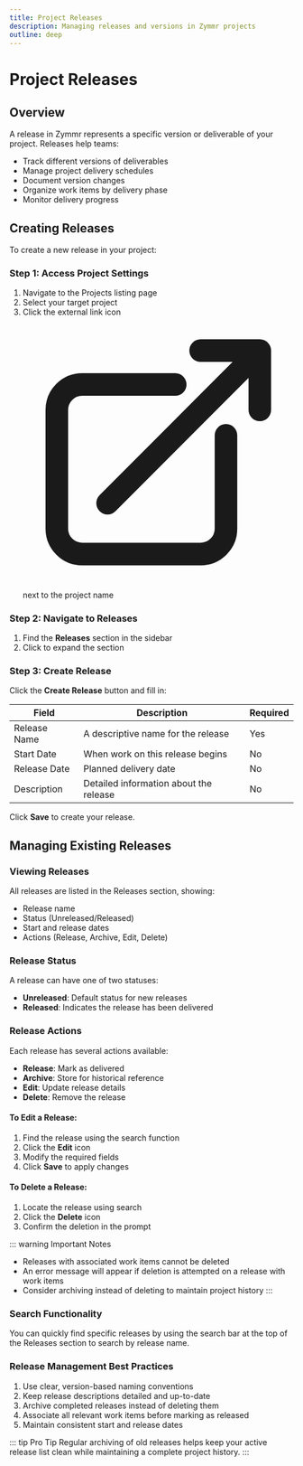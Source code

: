 ```yaml
---
title: Project Releases
description: Managing releases and versions in Zymmr projects
outline: deep
---
```


# Project Releases

## Overview

A release in Zymmr represents a specific version or deliverable of your project. Releases help teams:

- Track different versions of deliverables
- Manage project delivery schedules
- Document version changes
- Organize work items by delivery phase
- Monitor delivery progress

## Creating Releases

To create a new release in your project:

### Step 1: Access Project Settings

1. Navigate to the Projects listing page
2. Select your target project
3. Click the external link icon <svg xmlns="http://www.w3.org/2000/svg" fill="none" viewBox="0 0 24 24" stroke-width="2.0" stroke="currentColor" class="navigation-icon"><path stroke-linecap="round" stroke-linejoin="round" d="M13.5 6H5.25A2.25 2.25 0 003 8.25v10.5A2.25 2.25 0 005.25 21h10.5A2.25 2.25 0 0018 18.75V10.5m-10.5 6L21 3m0 0h-5.25M21 3v5.25"></path></svg> next to the project name

### Step 2: Navigate to Releases

1. Find the **Releases** section in the sidebar
2. Click to expand the section

### Step 3: Create Release

Click the **Create Release** button and fill in:

| Field        | Description                            | Required |
| ------------ | -------------------------------------- | -------- |
| Release Name | A descriptive name for the release     | Yes      |
| Start Date   | When work on this release begins       | No       |
| Release Date | Planned delivery date                  | No       |
| Description  | Detailed information about the release | No       |

Click **Save** to create your release.

## Managing Existing Releases

### Viewing Releases

All releases are listed in the Releases section, showing:

- Release name
- Status (Unreleased/Released)
- Start and release dates
- Actions (Release, Archive, Edit, Delete)

### Release Status

A release can have one of two statuses:

- **Unreleased**: Default status for new releases
- **Released**: Indicates the release has been delivered

### Release Actions

Each release has several actions available:

- **Release**: Mark as delivered
- **Archive**: Store for historical reference
- **Edit**: Update release details
- **Delete**: Remove the release

#### To Edit a Release:

1. Find the release using the search function
2. Click the **Edit** icon
3. Modify the required fields
4. Click **Save** to apply changes

#### To Delete a Release:

1. Locate the release using search
2. Click the **Delete** icon
3. Confirm the deletion in the prompt

::: warning Important Notes

- Releases with associated work items cannot be deleted
- An error message will appear if deletion is attempted on a release with work items
- Consider archiving instead of deleting to maintain project history
  :::

### Search Functionality

You can quickly find specific releases by using the search bar at the top of the Releases section to search by release name.

### Release Management Best Practices

1. Use clear, version-based naming conventions
2. Keep release descriptions detailed and up-to-date
3. Archive completed releases instead of deleting them
4. Associate all relevant work items before marking as released
5. Maintain consistent start and release dates

::: tip Pro Tip
Regular archiving of old releases helps keep your active release list clean while maintaining a complete project history.
:::
